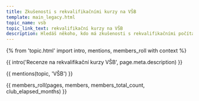 ```yaml
---
title: Zkušenosti s rekvalifikačními kurzy na VŠB
template: main_legacy.html
topic_name: vsb
topic_link_text: rekvalifikační kurzy na VŠB
description: Hledáš někoho, kdo má zkušenosti s rekvalifikačními počítačovými kurzy na VŠB-TU? Má smysl se na ně hlásit?
---
```

{% from 'topic.html' import intro, mentions, members_roll with context %}

{{ intro('Recenze na rekvalifikační kurzy VŠB', page.meta.description) }}

{{ mentions(topic, 'VŠB') }}

{{ members_roll(pages, members, members_total_count, club_elapsed_months) }}

